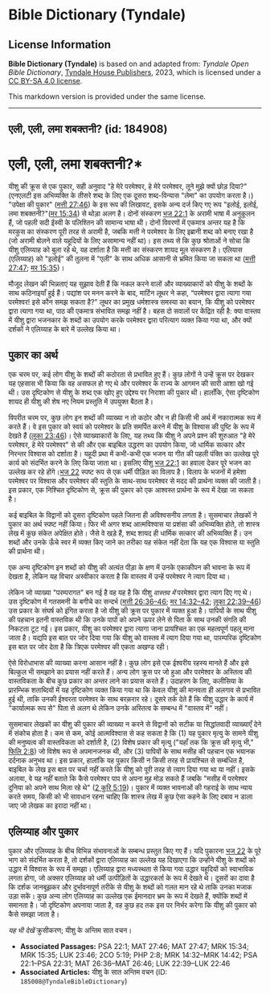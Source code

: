# Bible Dictionary (Tyndale)

## License Information

**Bible Dictionary (Tyndale)** is based on and adapted from: _Tyndale Open Bible Dictionary_, [Tyndale House Publishers](https://tyndaleopenresources.com/), 2023, which is licensed under a [CC BY-SA 4.0 license](https://creativecommons.org/licenses/by-sa/4.0/legalcode.en).

This markdown version is provided under the same license.



--------------------------------

## एली, एली, लमा शबक्तनी? (id: 184908)

एली, एली, लमा शबक्तनी?\*
========================

यीशु की क्रूस से एक पुकार, सही अनुवाद "हे मेरे परमेश्वर, हे मेरे परमेश्वर, तूने मुझे क्यों छोड़ दिया?" (एनएलटी इस अभिव्यक्ति के तीसरे शब्द के लिए एक दूसरा शब्द\-विन्यास "लेमा" का उपयोग करता है।) "उपेक्षा की पुकार" ([मत्ती 27:46](https://ref.ly/Matt27:46)) के इस रूप की लिखावट, इसके अन्य दर्ज किए गए रूप "इलोई, इलोई, लमा शबक्तनी?"([मर 15:34](https://ref.ly/Mark15:34)) से थोड़ा अलग है। दोनों संस्करण [भज 22:1](https://ref.ly/Ps22:1) के अरामी भाषा में अनुकूलन हैं, जो पहली सदी ईस्वी के पलिश्तिन की सामान्य भाषा थी। दोनों विवरणों में एकमात्र अन्तर यह है कि मरकुस का संस्करण पूरी तरह से अरामी है, जबकि मत्ती ने परमेश्वर के लिए इब्रानी शब्द को बनाए रखा है (जो अरामी बोलने वाले यहूदियों के लिए असामान्य नहीं था)। इस तथ्य से कि कुछ श्रोताओं ने सोचा कि यीशु एलिय्याह को बुला रहे थे, यह दर्शाता है कि मत्ती का संस्करण शायद मूल संस्करण है। एलियास (एलिय्याह) को "इलोई" की तुलना में "एली" के साथ अधिक आसानी से भ्रमित किया जा सकता था ([मत्ती 27:47](https://ref.ly/Matt27:47); [मर 15:35](https://ref.ly/Mark15:35))। 

मौजूद लेखन की भिन्नताएं यह सुझाव देती हैं कि नकल करने वालों और व्याख्याकारों को यीशु के शब्दों के साथ कठिनाइयाँ हुई हैं। पद्यांश पर मनन करने के बाद, मार्टिन लूथर ने कहा, “परमेश्वर द्वारा त्यागा गया परमेश्वर! इसे कौन समझ सकता है?” लूथर का प्रमुख धर्मशास्त्र समस्या का बयान, कि यीशु को परमेश्वर द्वारा त्यागा गया था, पाठ की एकमात्र संभावित समझ नहीं है। बहस दो सवालों पर केंद्रित रही है: क्या वास्तव में यीशु द्वारा भजनकार के शब्दों का उपयोग करके परमेश्वर द्वारा परित्याग व्यक्त किया गया था, और क्यों दर्शकों ने एलिय्याह के बारे में उल्लेख किया था।

पुकार का अर्थ
-------------

एक चरम पर, कई लोग यीशु के शब्दों की कठोरता से प्रभावित हुए हैं। कुछ लोगों ने उन्हें क्रूस पर देखकर यह एहसास भी किया कि वह असफल हो गए थे और परमेश्वर के राज्य के आगमन की सारी आशा खो गई थी। उस दृष्टिकोण से यीशु के शब्द एक खोए हुए उद्देश्य पर निराशा की पुकार थी। हालाँकि, ऐसा दृष्टिकोण शायद ही यीशु की शेष नए नियम प्रस्तुति में उपयुक्त बैठता है।

विपरीत चरम पर, कुछ लोग इन शब्दों की व्याख्या न तो कठोर और न ही किसी भी अर्थ में नकारात्मक रूप में करते हैं। वे इस पुकार को स्वयं को परमेश्वर के प्रति समर्पित करने में यीशु के विश्वास की पुष्टि के रूप में देखते हैं ([लूका 23:46](https://ref.ly/Luke23:46))। ऐसे व्याख्याकारों के लिए, यह तथ्य कि यीशु ने अपने प्रश्न की शुरुआत "हे मेरे परमेश्वर, हे मेरे परमेश्वर" से की और एक बाइबिल उद्धरण का उपयोग किया, जो धार्मिक सत्कार और निरन्तर विश्वास को दर्शाता है। यहूदी प्रथा में कभी\-कभी एक भजन या गीत की पहली पंक्ति का उल्लेख पूरे कार्य को संदर्भित करने के लिए किया जाता था। इसलिए यीशु [भज 22:1](https://ref.ly/Ps22:1) का हवाला देकर पूरे भजन का उल्लेख कर रहे होंगे।[भज 22](https://ref.ly/Ps22:1-Ps22:31) स्पष्ट रूप से एक धर्मी पीड़ित का विलाप है। विलाप के भजनों में हमेशा परमेश्वर पर विश्वास और परमेश्वर की स्तुति के साथ\-साथ परमेश्वर से मदद की प्रार्थना व्यक्त की जाती है। इस प्रकार, एक निश्चित दृष्टिकोण से, क्रूस की पुकार को एक आश्वस्त प्रार्थना के रूप में देखा जा सकता है।

कई बाइबिल के विद्वानों को दूसरा दृष्टिकोण पहले जितना ही अविश्वसनीय लगता है। सुसमाचार लेखकों ने पुकार का अर्थ स्पष्ट नहीं किया। फिर भी अगर शब्द आत्मविश्वास या प्रशंसा की अभिव्यक्ति होते, तो शास्त्र लेख में कुछ संकेत अपेक्षित होते। जैसे वे खड़े हैं, शब्द शायद ही धार्मिक सत्कार की अभिव्यक्ति हैं। उन शब्दों और उनके ऊँचे स्वर में व्यक्त किए जाने का तरीका यह संकेत नहीं देता कि यह एक विश्वास या स्तुति की प्रार्थना थी।

एक अन्य दृष्टिकोण इन शब्दों को यीशु की अत्यंत पीड़ा के क्षण में उनके एकाकीपन की भावना के रूप में देखता है, लेकिन यह विचार अस्वीकार करता है कि वास्तव में उन्हें परमेश्वर ने त्याग दिया था।

लेकिन जो व्याख्या "परम्परागत" बन गई है वह यह है कि यीशु *वास्तव में* परमेश्वर द्वारा त्याग दिए गए थे। उस दृष्टिकोण में गतसमनी के बगीचे का सन्दर्भ ([मत्ती 26:36–46](https://ref.ly/Matt26:36-Matt26:46); [मर 14:32–42](https://ref.ly/Mark14:32-Mark14:42); [लूका 22:39–46](https://ref.ly/Luke22:39-Luke22:46)) उस प्रकार के संघर्ष को इंगित करता है जो यीशु की क्रूस पर पुकार में व्यक्त हुआ है। पापियों के साथ यीशु की पहचान इतनी वास्तविक थी कि उनके पापों को अपने ऊपर लेने से पिता के साथ उनकी संगति की निकटता टूट गई। इस प्रकार, यीशु का परमेश्वर द्वारा त्यागा जाना प्रायश्चित का एक महत्वपूर्ण पहलू माना जाता है। यद्यपि इस बात पर जोर दिया गया कि यीशु को वास्तव में त्याग दिया गया था, पारम्परिक दृष्टिकोण इस बात पर जोर देता है कि त्रिएक परमेश्वर की एकता अखण्ड रही।

ऐसे विरोधाभास की व्याख्या करना आसान नहीं है। कुछ लोग इसे एक ईश्वरीय रहस्य मानते हैं और इसे बिल्कुल भी समझाने का प्रयास नहीं करते हैं। अन्य लोग क्रूस पर जो हुआ और परमेश्वर के अस्तित्व की वास्तविकता के बीच कुछ प्रकार का अन्तर लाने का प्रयास करते हैं। उदाहरण के लिए, कलीसिया के प्रारम्भिक शताब्दियों में यह दृष्टिकोण व्यक्त किया गया था कि केवल यीशु की मानवता ही अलगाव से प्रभावित हुई थी, ताकि उनकी ईश्वरता परमेश्वर के साथ बरक़रार रहे। दूसरे तर्क देते हैं कि यीशु उद्धार के कार्य में "कार्यात्मक रूप से" पिता से अलग थे लेकिन उनके अस्तित्व के सम्बन्ध में "वास्तव में" नहीं।

सुसमाचार लेखकों का यीशु की पुकार की व्याख्या न करने से विद्वानों को सटीक या सिद्धांतवादी व्याख्याएँ देने में संकोच होता है। कम से कम, कोई आत्मविश्वास से कह सकता है कि (1\) यह पुकार मृत्यु के सामने यीशु की मनुष्यत्व की वास्तविकता को दर्शाती है, (2\) विशेष प्रकार की मृत्यु ("यहाँ तक कि क्रूस की मृत्यु भी," [फिलि 2:8](https://ref.ly/Phil2:8)) जो विशेष रूप से अपमानजनक थी, और (3\) पापियों के साथ मसीह की पहचान एक भयानक दर्दनाक अनुभव था। इस प्रकार, हालांकि यह पुकार किसी न किसी तरह से प्रायश्चित से सम्बंधित है, बाइबिल के लेख इस बात पर चर्चा नहीं करते कि यीशु को पूरी तरह से त्याग दिया गया था या नहीं। इसके अलावा, वे यह नहीं बताते कि कैसे परमेश्वर पाप से अपना मुह मोड़ सकते हैं जबकि "मसीह में परमेश्वर दुनिया को अपने साथ मिला रहे थे" ([2 कुरि 5:19](https://ref.ly/2Cor5:19))। पुकार में व्यक्त भावनाओं की गहराई के साथ न्याय करते समय, किसी को भी सावधान रहना चाहिए कि शास्त्र लेख में कुछ ऐसा कहने के लिए दबाव न डाला जाए जो लेखक का इरादा नहीं था।

एलिय्याह और पुकार
-----------------

पुकार और एलिय्याह के बीच विभिन्न संभावनाओं के सम्बन्ध प्रस्तुत किए गए हैं। यदि पुकारना [भज 22](https://ref.ly/Ps22:1-Ps22:31) के पूरे भाग को संदर्भित करता है, तो दर्शकों द्वारा एलिय्याह का उल्लेख यह दिखाएगा कि उन्होंने यीशु के शब्दों को उद्धार में विश्वास के रूप में समझा। एलिय्याह द्वारा मध्यस्थता से किया गया उद्धार यहूदियों को स्वाभाविक लगता होगा, जो अक्सर एलिय्याह को धर्मी उत्पीड़ितों के उद्धारकर्ता के रूप में देखते थे। दूसरों का दावा है कि दर्शक जानबूझकर और दुर्भावनापूर्ण तरीके से यीशु के शब्दों को गलत मान रहे थे ताकि उनका मजाक उड़ा सकें। कुछ अन्य लोग एलिय्याह का उल्लेख एक ईमानदार भ्रम के रूप में देखते हैं, क्योंकि शब्दों में समानता है। जो दृष्टिकोण अपनाया जाता है, वह कुछ हद तक इस पर निर्भर करेगा कि यीशु की पुकार को कैसे समझा जाता है।

*यह भी देखें*  क्रुसीकरण; यीशु के अन्तिम सात वचन।

* **Associated Passages:** PSA 22:1; MAT 27:46; MAT 27:47; MRK 15:34; MRK 15:35; LUK 23:46; 2CO 5:19; PHP 2:8; MRK 14:32–MRK 14:42; PSA 22:1–PSA 22:31; MAT 26:36–MAT 26:46; LUK 22:39–LUK 22:46
* **Associated Articles:** यीशु के सात अन्तिम वचन (ID: `185008@TyndaleBibleDictionary`)

